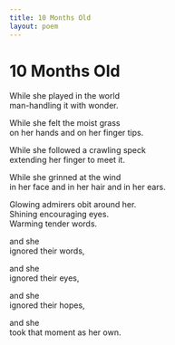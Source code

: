 ```yaml
---
title: 10 Months Old
layout: poem
---
```

10 Months Old
==============
While she played in the world  
man-handling it with wonder.

While she felt the moist grass  
on her hands and on her finger tips.

While she followed a crawling speck  
extending her finger to meet it.

While she grinned at the wind  
in her face and in her hair and in her ears.

Glowing admirers obit around her.  
Shining encouraging eyes.  
Warming tender words.

and she  
ignored their words,

and she  
ignored their eyes,

and she  
ignored their hopes,

and she  
took that moment as her own.
